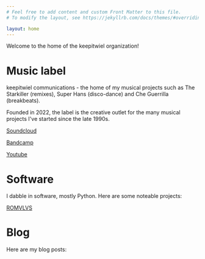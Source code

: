 ```yaml
---
# Feel free to add content and custom Front Matter to this file.
# To modify the layout, see https://jekyllrb.com/docs/themes/#overriding-theme-defaults

layout: home
---
```


Welcome to the home of the keepitwiel organization!

# Music label
keepitwiel communications - the home of my musical projects such as The Starkiller (remixes), Super Hans (disco-dance) and Che Guerrilla 
(breakbeats).
 
Founded in 2022, the label is the creative outlet for the many musical projects I've started since the late 1990s.

[Soundcloud](https://soundcloud.com/the-starkiller)

[Bandcamp](https://starkiller.bandcamp.com)

[Youtube](https://www.youtube.com/channel/UCVPgsz4pGVF-STk4VmkwszA)

# Software
I dabble in software, mostly Python. Here are some noteable projects:
 
[ROMVLVS](romvlvs/romvlvs.html)


# Blog

Here are my blog posts:
